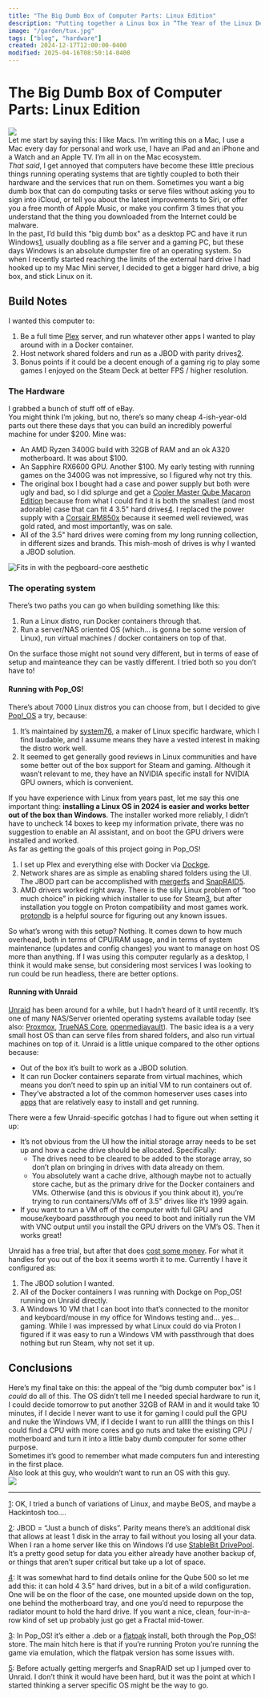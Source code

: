 ```yaml
---
title: "The Big Dumb Box of Computer Parts: Linux Edition"
description: "Putting together a Linux box in “The Year of the Linux Desktop” - 1."
image: "/garden/tux.jpg"
tags: ["blog", "hardware"]
created: 2024-12-17T12:00:00-0400
modified: 2025-04-16T08:50:14-0400
---
```

# The Big Dumb Box of Computer Parts: Linux Edition

![](/garden/tux.jpg)  
Let me start by saying this: I like Macs. I’m writing this on a Mac, I use a Mac every day for personal and work use, I have an iPad and an iPhone and a Watch and an Apple TV. I’m all in on the Mac ecosystem.  
_That said_, I get annoyed that computers have become these little precious things running operating systems that are tightly coupled to both their hardware and the services that run on them. Sometimes you want a big dumb box that can do computing tasks or serve files without asking you to sign into iCloud, or tell you about the latest improvements to Siri, or offer you a free month of Apple Music, or make you confirm 3 times that you understand that the thing you downloaded from the Internet could be malware.  
In the past, I’d build this "big dumb box" as a desktop PC and have it run Windows[1](#fn:1), usually doubling as a file server and a gaming PC, but these days Windows is an absolute dumpster fire of an operating system. So when I recently started reaching the limits of the external hard drive I had hooked up to my Mac Mini server, I decided to get a bigger hard drive, a big box, and stick Linux on it.

## Build Notes

I wanted this computer to:

1.  Be a full time [Plex](https://www.plex.tv) server, and run whatever other apps I wanted to play around with in a Docker container.
2.  Host network shared folders and run as a JBOD with parity drives[2](#fn:2).
3.  Bonus points if it could be a decent enough of a gaming rig to play some games I enjoyed on the Steam Deck at better FPS / higher resolution.

### The Hardware

I grabbed a bunch of stuff off of eBay.  
You might think I’m joking, but no, there’s so many cheap 4-ish-year-old parts out there these days that you can build an incredibly powerful machine for under $200. Mine was:

*   An AMD Ryzen 3400G build with 32GB of RAM and an ok A320 motherboard. It was about $100.
*   An Sapphire RX6600 GPU. Another $100. My early testing with running games on the 3400G was not impressive, so I figured why not try this.
*   The original box I bought had a case and power supply but both were ugly and bad, so I did splurge and get a [Cooler Master Qube Macaron Edition](https://www.coolermaster.com/en-global/products/qube-500-flatpack-macaron-edition/) because from what I could find it is both the smallest (and most adorable) case that can fit 4 3.5" hard drives[4](#fn:4). I replaced the power supply with a [Corsair RM850x](https://www.corsair.com/us/en/p/psu/cp-9020270-na/rmx-series-rm850x-fully-modular-power-supply-cp-9020270-na) because it seemed well reviewed, was gold rated, and most importantly, was on sale.
*   All of the 3.5" hard drives were coming from my long running collection, in different sizes and brands. This mish-mosh of drives is why I wanted a JBOD solution.

![Fits in with the pegboard-core aesthetic](/garden/qube.png)

### The operating system

There’s two paths you can go when building something like this:

1.  Run a Linux distro, run Docker containers through that.
2.  Run a server/NAS oriented OS (which… is gonna be some version of Linux), run virtual machines / docker containers on top of that.

On the surface those might not sound very different, but in terms of ease of setup and mainteance they can be vastly different. I tried both so you don’t have to!

#### Running with Pop\_OS!

There’s about 7000 Linux distros you can choose from, but I decided to give [Pop!\_OS](https://pop.system76.com) a try, because:

1.  It’s maintained by [system76](https://system76.com), a maker of Linux specific hardware, which I find laudable, and I assume means they have a vested interest in making the distro work well.
2.  It seemed to get generally good reviews in Linux communities and have some better out of the box support for Steam and gaming. Although it wasn’t relevant to me, they have an NVIDIA specific install for NVIDIA GPU owners, which is convenient.

If you have experience with Linux from years past, let me say this one important thing: **installing a Linux OS in 2024 is easier and works better out of the box than Windows**. The installer worked more reliably, I didn’t have to uncheck 14 boxes to keep my information private, there was no suggestion to enable an AI assistant, and on boot the GPU drivers were installed and worked.  
As far as getting the goals of this project going in Pop\_OS!

1.  I set up Plex and everything else with Docker via [Dockge](https://github.com/louislam/dockge).
2.  Network shares are as simple as enabling shared folders using the UI. The JBOD part can be accomplished with [mergerfs](https://github.com/trapexit/mergerfs) and [SnapRAID](https://www.snapraid.it)[5](#fn:5).
3.  AMD drivers worked right away. There is the silly Linux problem of “too much choice” in picking which installer to use for Steam[3](#fn:3), but after installation you toggle on Proton compatibility and most games work. [protondb](https://www.protondb.com) is a helpful source for figuring out any known issues.

So what’s wrong with this setup? Nothing. It comes down to how much overhead, both in terms of CPU/RAM usage, and in terms of system maintenance (updates and config changes) you want to manage on host OS more than anything. If I was using this computer regularly as a desktop, I think it would make sense, but considering most services I was looking to run could be run headless, there are better options.

#### Running with Unraid

[Unraid](https://unraid.net) has been around for a while, but I hadn’t heard of it until recently. It’s one of many NAS/Server oriented operating systems available today (see also: [Proxmox](https://www.proxmox.com/en/), [TrueNAS Core](https://www.truenas.com/truenas-core/), [openmediavault](https://www.openmediavault.org)). The basic idea is a a very small host OS than can serve files from shared folders, and also run virtual machines on top of it. Unraid is a little unique compared to the other options because:

*   Out of the box it’s built to work as a JBOD solution.
*   It can run Docker containers separate from virtual machines, which means you don’t need to spin up an initial VM to run containers out of.
*   They’ve abstracted a lot of the common homeserver uses cases into [apps](https://unraid.net/community) that are relatively easy to install and get running.

There were a few Unraid-specific gotchas I had to figure out when setting it up:

*   It’s not obvious from the UI how the initial storage array needs to be set up and how a cache drive should be allocated. Specifically:
    *   The drives need to be cleared to be added to the storage array, so don’t plan on bringing in drives with data already on them.
    *   You absolutely want a cache drive, although maybe not to actually store cache, but as the primary drive for the Docker containers and VMs. Otherwise (and this is obvious if you think about it), you’re trying to run containers/VMs off of 3.5" drives like it’s 1999 again.
*   If you want to run a VM off of the computer with full GPU and mouse/keyboard passthrough you need to boot and initially run the VM with VNC output until you install the GPU drivers on the VM’s OS. Then it works great!

Unraid has a free trial, but after that does [cost some money](https://unraid.net/pricing). For what it handles for you out of the box it seems worth it to me. Currently I have it configured as:

1.  The JBOD solution I wanted.
2.  All of the Docker containers I was running with Dockge on Pop\_OS! running on Unraid directly.
3.  A Windows 10 VM that I can boot into that’s connected to the monitor and keyboard/mouse in my office for Windows testing and… yes… gaming. While I was impressed by what Linux could do via Proton I figured if it was easy to run a Windows VM with passthrough that does nothing but run Steam, why not set it up.

## Conclusions

Here’s my final take on this: the appeal of the “big dumb computer box” is I _could_ do all of this. The OS didn’t tell me I needed special hardware to run it, I could decide tomorrow to put another 32GB of RAM in and it would take 10 minutes, if I decide I never want to use it for gaming I could pull the GPU and nuke the Windows VM, if I decide I want to run alllll the things on this I could find a CPU with more cores and go nuts and take the existing CPU / motherboard and turn it into a little baby dumb computer for some other purpose.  
Sometimes it’s good to remember what made computers fun and interesting in the first place.  
Also look at this guy, who wouldn’t want to run an OS with this guy.  
![](/garden/tuxwaddle.gif)

* * *

  
  

[1](#fnref:1): OK, I tried a bunch of variations of Linux, and maybe BeOS, and maybe a Hackintosh too....  

[2](#fnref:2): JBOD = “Just a bunch of disks”. Parity means there’s an additional disk that allows at least 1 disk in the array to fail without you losing all your data. When I ran a home server like this on Windows I’d use [StableBit DrivePool](https://stablebit.com/DrivePool). It’s a pretty good setup for data you either already have another backup of, or things that aren’t super critical but take up a lot of space.  

[4](#fnref:4): It was somewhat hard to find details online for the Qube 500 so let me add this: it can hold 4 3.5” hard drives, but in a bit of a wild configuration. One will be on the floor of the case, one mounted upside down on the top, one behind the motherboard tray, and one you’d need to repurpose the radiator mount to hold the hard drive. If you want a nice, clean, four-in-a-row kind of set up probably just go get a Fractal mid-tower.  

[3](#fnref:3): In Pop\_OS! it’s either a .deb or a [flatpak](https://flatpak.org) install, both through the Pop\_OS! store. The main hitch here is that if you’re running Proton you’re running the game via emulation, which the flatpak version has some issues with.  

[5](#fnref:5): Before actually getting mergerfs and SnapRAID set up I jumped over to Unraid. I don’t think it would have been hard, but it was the point at which I started thinking a server specific OS might be the way to go.